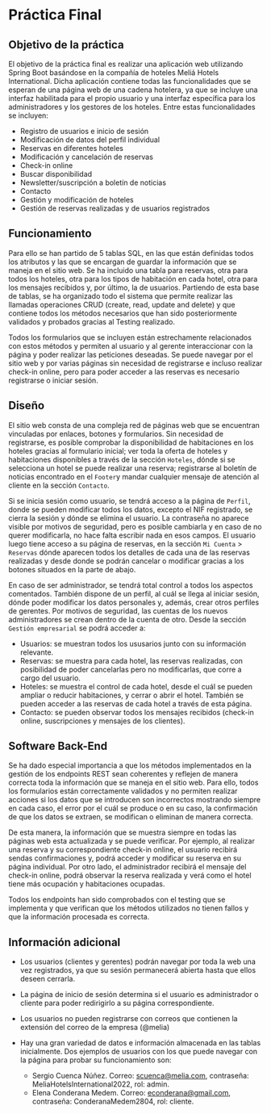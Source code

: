 # Práctica Final

## Objetivo de la práctica
El objetivo de la práctica final es realizar una aplicación web utilizando Spring Boot basándose en la compañía de hoteles Meliá Hotels International. Dicha aplicación contiene todas las funcionalidades que se esperan de una página web de una cadena hotelera, ya que se incluye una interfaz habilitada para el propio usuario y una interfaz específica para los administradores y los gestores de los hoteles.
Entre estas funcionalidades se incluyen: 
- Registro de usuarios e inicio de sesión
- Modificación de datos del perfil individual
- Reservas en diferentes hoteles
- Modificación y cancelación de reservas
- Check-in online
- Buscar disponibilidad
- Newsletter/suscripción a boletín de noticias
- Contacto
- Gestión y modificación de hoteles
- Gestión de reservas realizadas y de usuarios registrados

## Funcionamiento
Para ello se han partido de 5 tablas SQL, en las que están definidas todos los atributos y las que se encargan de guardar la información que se maneja en el sitio web. Se ha incluido una tabla para reservas, otra para todos los hoteles, otra para los tipos de habitación en cada hotel, otra para los mensajes recibidos y, por último, la de usuarios.
Partiendo de esta base de tablas, se ha organizado todo el sistema que permite realizar las llamadas operaciones CRUD (create, read, update and delete) y que contiene todos los métodos necesarios que han sido posteriormente validados y probados gracias al Testing realizado.

Todos los formularios que se incluyen están estrechamente relacionados con estos métodos y permiten al usuario y al gerente interaccionar con la página y poder realizar las peticiones deseadas. Se puede navegar por el sitio web y por varias páginas sin necesidad de registrarse e incluso realizar check-in online, pero para poder acceder a las reservas es necesario registrarse o iniciar sesión.

## Diseño
El sitio web consta de una compleja red de páginas web que se encuentran vinculadas por enlaces, botones y formularios. Sin necesidad de registrarse, es posible comprobar la disponibilidad de habitaciones en los hoteles gracias al formulario inicial; ver toda la oferta de hoteles y habitaciones disponibles a través de la sección ``Hoteles``, dónde si se selecciona un hotel se puede realizar una reserva; registrarse al boletín de noticias encontrado en el ``Footer``y mandar cualquier mensaje de atención al cliente en la sección ``Contacto``. 

Si se inicia sesión como usuario, se tendrá acceso a la página de ``Perfil``, donde se pueden modificar todos los datos, excepto el NIF registrado, se cierra la sesión y dónde se elimina el usuario. La contraseña no aparece visible por motivos de seguridad, pero es posible cambiarla y en caso de no querer modificarla, no hace falta escribir nada en esos campos. El usuario luego tiene acceso a su página de reservas, en la sección ``Mi Cuenta`` > ``Reservas`` dónde aparecen todos los detalles de cada una de las reservas realizadas y desde donde se podrán cancelar o modificar gracias a los botones situados en la parte de abajo.

En caso de ser administrador, se tendrá total control a todos los aspectos comentados. También dispone de un perfil, al cuál se llega al iniciar sesión, dónde poder modificar los datos personales y, además, crear otros perfiles de gerentes. Por motivos de seguridad, las cuentas de los nuevos administradores se crean dentro de la cuenta de otro. Desde la sección ``Gestión empresarial`` se podrá acceder a:
- Usuarios: se muestran todos los ususarios junto con su información relevante.
- Reservas: se muestra para cada hotel, las reservas realizadas, con posibilidad de poder cancelarlas pero no modificarlas, que corre a cargo del usuario.
- Hoteles: se muestra el control de cada hotel, desde el cuál se pueden ampliar o reducir habitaciones, y cerrar o abrir el hotel. También se pueden acceder a las reservas de cada hotel a través de esta página. 
- Contacto: se pueden observar todos los mensajes recibidos (check-in online, suscripciones y mensajes de los clientes).

## Software Back-End
Se ha dado especial importancia a que los métodos implementados en la gestión de los endpoints REST sean coherentes y reflejen de manera correcta toda la información que se maneja en el sitio web. Para ello, todos los formularios están correctamente validados y no permiten realizar acciones si los datos que se introducen son incorrectos mostrando siempre en cada caso, el error por el cuál se produce o en su caso, la confirmación de que los datos se extraen, se modifican o eliminan de manera correcta.

De esta manera, la información que se muestra siempre en todas las páginas web esta actualizada y se puede verificar. Por ejemplo, al realizar una reserva y su correspondiente check-in online, el usuario recibirá sendas confirmaciones y, podrá acceder y modificar su reserva en su página individual. Por otro lado, el administrador recibirá el mensaje del check-in online, podrá observar la reserva realizada y verá como el hotel tiene más ocupación y habitaciones ocupadas.

Todos los endpoints han sido comprobados con el testing que se implementa y que verifican que los métodos utilizados no tienen fallos y que la información procesada es correcta.

## Información adicional
- Los usuarios (clientes y gerentes) podrán navegar por toda la web una vez registrados, ya que su sesión permanecerá abierta hasta que ellos deseen cerrarla.
- La página de inicio de sesión determina si el usuario es administrador o cliente para poder redirigirlo a su página correspondiente.
- Los usuarios no pueden registrarse con correos que contienen la extensión del correo de la empresa (@melia)
- Hay una gran variedad de datos e información almacenada en las tablas inicialmente. Dos ejemplos de usuarios con los que puede navegar con la página para probar su funcionamiento son:

  - Sergio Cuenca Núñez. Correo: scuenca@melia.com, contraseña: MeliaHotelsInternational2022, rol: admin.
  - Elena Conderana Medem. Correo: econderana@gmail.com, contraseña: ConderanaMedem2804, rol: cliente.